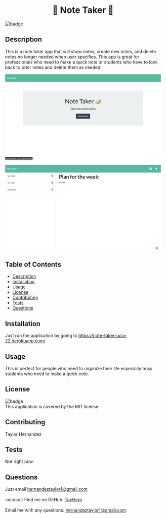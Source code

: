 
<h1 align="center"> 📝 Note Taker 📝 </h1>

![badge](https://img.shields.io/badge/license-MIT-brightgreen)<br />
## Description
This is a note taker app that will show notes, create new notes, and delete notes no longer needed when user specifies.  This app is great for professionals who need to make a quick note or students who have to look back to prior notes and delete them as needed.

![images](./public/assets/images/website1.png)

![images](./public/assets/images/website2.png)
## Table of Contents
- [Description](#description)
- [Installation](#installation)
- [Usage](#usage)
- [License](#license)
- [Contributing](#contributing)
- [Tests](#tests)
- [Questions](#questions)
## Installation
Just run the application by going to <https://note-taker-ucla-22.herokuapp.com/>
## Usage
This is perfect for people who need to organize their life especially busy students who need to make a quick note.
## License
![badge](https://img.shields.io/badge/license-MIT-brightgreen)
<br />
This application is covered by the MIT license. 
## Contributing
Taylor Hernandez
## Tests
Not right now.
## Questions
Just email hernandeztaylor1@gmail.com<br />
<br />
:octocat: Find me on GitHub: [TayHern](https://github.com/TayHern)<br />
<br />
Email me with any questions: hernandeztaylor1@gmail.com<br /><br />
  
